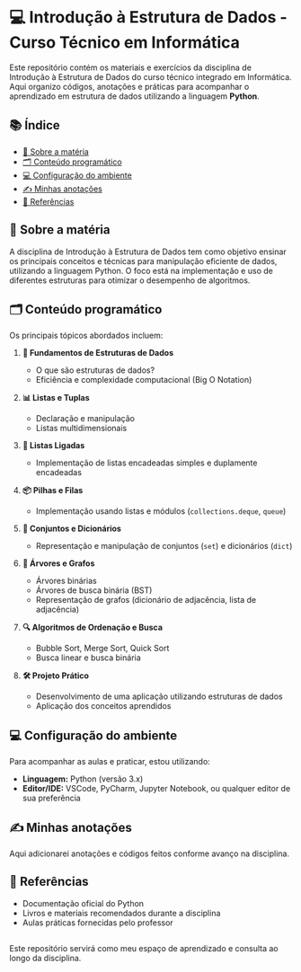 # 💻 Introdução à Estrutura de Dados - Curso Técnico em Informática

Este repositório contém os materiais e exercícios da disciplina de Introdução à Estrutura de Dados do curso técnico integrado em Informática. Aqui organizo códigos, anotações e práticas para acompanhar o aprendizado em estrutura de dados utilizando a linguagem **Python**.

## 📚 Índice

- [📖 Sobre a matéria](#sobre-a-matéria)  
- [🗂️ Conteúdo programático](#conteúdo-programático)  
- [💻 Configuração do ambiente](#configuração-do-ambiente)  
- [✍️ Minhas anotações](#minhas-anotações)  
- [🔗 Referências](#referências)

## 📖 Sobre a matéria

A disciplina de Introdução à Estrutura de Dados tem como objetivo ensinar os principais conceitos e técnicas para manipulação eficiente de dados, utilizando a linguagem Python. O foco está na implementação e uso de diferentes estruturas para otimizar o desempenho de algoritmos.

## 🗂️ Conteúdo programático

Os principais tópicos abordados incluem:

1. **🔑 Fundamentos de Estruturas de Dados**  
   - O que são estruturas de dados?  
   - Eficiência e complexidade computacional (Big O Notation)

2. **📊 Listas e Tuplas**  
   - Declaração e manipulação  
   - Listas multidimensionais

3. **🔗 Listas Ligadas**  
   - Implementação de listas encadeadas simples e duplamente encadeadas

4. **📦 Pilhas e Filas**  
   - Implementação usando listas e módulos (`collections.deque`, `queue`)

5. **🔢 Conjuntos e Dicionários**  
   - Representação e manipulação de conjuntos (`set`) e dicionários (`dict`)

6. **🌳 Árvores e Grafos**  
   - Árvores binárias  
   - Árvores de busca binária (BST)  
   - Representação de grafos (dicionário de adjacência, lista de adjacência)

7. **🔍 Algoritmos de Ordenação e Busca**  
   - Bubble Sort, Merge Sort, Quick Sort  
   - Busca linear e busca binária

8. **🛠️ Projeto Prático**  
   - Desenvolvimento de uma aplicação utilizando estruturas de dados  
   - Aplicação dos conceitos aprendidos

## 💻 Configuração do ambiente

Para acompanhar as aulas e praticar, estou utilizando:

- **Linguagem:** Python (versão 3.x)  
- **Editor/IDE:** VSCode, PyCharm, Jupyter Notebook, ou qualquer editor de sua preferência  

## ✍️ Minhas anotações

Aqui adicionarei anotações e códigos feitos conforme avanço na disciplina.

## 🔗 Referências

- Documentação oficial do Python  
- Livros e materiais recomendados durante a disciplina  
- Aulas práticas fornecidas pelo professor

##
Este repositório servirá como meu espaço de aprendizado e consulta ao longo da disciplina.
